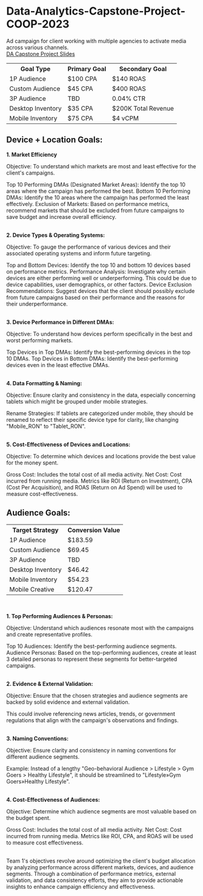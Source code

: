 # Data-Analytics-Capstone-Project-COOP-2023
Ad campaign for client working with multiple agencies to activate media across various channels.<br> 
[DA Capstone Project Slides](https://docs.google.com/presentation/d/19jOKTX8baZoIa6-At_t-S8FIKLgnoWp1QXS9aVZYebQ/edit?usp=sharing) 

<table>
	     <tr>
		        <th>Goal Type</th>
		        <th>Primary Goal</th>
		        <th>Secondary Goal</th>
	     </tr>
	     <tr>
		        <td>1P Audience</td>
          <td>$100 CPA</td>
          <td>$140 ROAS</td>
      </tr>
      <tr>
		        <td>Custom Audience</td>
          <td>$45 CPA</td>
          <td>$400 ROAS</td>
 	    <tr/>
	     <tr>
		        <td>3P Audience</td>
		        <td>TBD</td>
          <td>0.04% CTR</td>
	     </tr>
	     <tr>
		        <td>Desktop Inventory</td>
		        <td>$35 CPA</td>
		        <td>$200K Total Revenue</td>
      <tr>
		        <td>Mobile Inventory</td>
		        <td>$75 CPA</td>
          <td>$4 vCPM</td>
	     </tr>
</table>

## **Device + Location Goals:** 

**1. Market Efficiency**
 
Objective: To understand which markets are most and least effective for the client's campaigns. 

Top 10 Performing DMAs (Designated Market Areas): Identify the top 10 areas where the campaign has performed the best. 
Bottom 10 Performing DMAs: Identify the 10 areas where the campaign has performed the least effectively. 
Exclusion of Markets: Based on performance metrics, recommend markets that should be excluded from future campaigns to save budget and increase overall efficiency.<br>


<br>**2. Device Types & Operating Systems:**

Objective: To gauge the performance of various devices and their associated operating systems and inform future targeting. 

Top and Bottom Devices: Identify the top 10 and bottom 10 devices based on performance metrics. 
Performance Analysis: Investigate why certain devices are either performing well or underperforming. This could be due to device capabilities, user demographics, or other factors. 
Device Exclusion Recommendations: Suggest devices that the client should possibly exclude from future campaigns based on their performance and the reasons for their underperformance.<br>


<br>**3. Device Performance in Different DMAs:**

Objective: To understand how devices perform specifically in the best and worst performing markets. 

Top Devices in Top DMAs: Identify the best-performing devices in the top 10 DMAs. 
Top Devices in Bottom DMAs: Identify the best-performing devices even in the least effective DMAs.<br> 


<br>**4. Data Formatting & Naming:**

Objective: Ensure clarity and consistency in the data, especially concerning tablets which might be grouped under mobile strategies. 

Rename Strategies: If tablets are categorized under mobile, they should be renamed to reflect their specific device type for clarity, like changing "Mobile_RON" to "Tablet_RON".<br> 


<br>**5. Cost-Effectiveness of Devices and Locations:** 

Objective: To determine which devices and locations provide the best value for the money spent. 

Gross Cost: Includes the total cost of all media activity.
Net Cost: Cost incurred from running media.
Metrics like ROI (Return on Investment), CPA (Cost Per Acquisition), and ROAS (Return on Ad Spend) will be used to measure cost-effectiveness.<br> 

## **Audience Goals:** 

<table>
      <tr>
          <th>Target Strategy </th>
		        <th>Conversion Value</th>
      </tr>
      <tr>
		        <td>1P Audience</td>
          <td>$183.59</td>
      </tr>
      <tr>
		        <td>Custom Audience</td>
          <td>$69.45</td>
      </tr>
      <tr>
		        <td>3P Audience</td>
		        <td>TBD</td>
      </tr>
      <tr>
		        <td>Desktop Inventory</td>
		        <td>$46.42</td>
      </tr>
      <tr>		
          <td>Mobile Inventory</td>
		        <td>$54.23</td>
      </tr>
      <tr>
	         <td>Mobile Creative</td>
	         <td>$120.47</td>
      </tr>
</table> <br>


**1. Top Performing Audiences & Personas:** 

Objective: Understand which audiences resonate most with the campaigns and create representative profiles. 

Top 10 Audiences: Identify the best-performing audience segments. 
Audience Personas: Based on the top-performing audiences, create at least 3 detailed personas to represent these segments for better-targeted campaigns.<br> 


<br>**2. Evidence & External Validation:** 

Objective: Ensure that the chosen strategies and audience segments are backed by solid evidence and external validation. 

This could involve referencing news articles, trends, or government regulations that align with the campaign's observations and findings.<br>


<br>**3. Naming Conventions:** 

Objective: Ensure clarity and consistency in naming conventions for different audience segments. 

Example: Instead of a lengthy "Geo-behavioral Audience > Lifestyle > Gym Goers > Healthy Lifestyle", it should be streamlined to "Lifestyle»Gym Goers»Healthy Lifestyle".<br> 


<br>**4. Cost-Effectiveness of Audiences:**

Objective: Determine which audience segments are most valuable based on the budget spent. 

Gross Cost: Includes the total cost of all media activity.
Net Cost: Cost incurred from running media.
Metrics like ROI, CPA, and ROAS will be used to measure cost effectiveness.<br> 

<br>Team 1's objectives revolve around optimizing the client's budget allocation by analyzing performance across different markets, devices, and audience segments. Through a combination of performance metrics, external validation, and data consistency efforts, they aim to provide actionable insights to enhance campaign efficiency and effectiveness. </br>

